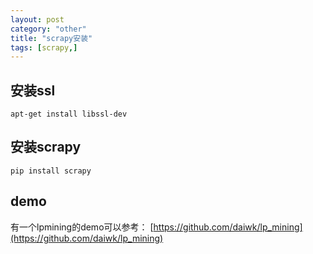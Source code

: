 ```yaml
---
layout: post
category: "other"
title: "scrapy安装"
tags: [scrapy,]
---
```


## 安装ssl

```
apt-get install libssl-dev
```

## 安装scrapy

```
pip install scrapy
```

## demo

有一个lpmining的demo可以参考：
[https://github.com/daiwk/lp_mining](https://github.com/daiwk/lp_mining)